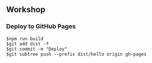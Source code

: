 ## Workshop

### Deploy to GitHub Pages
```
$npm run build
$git add dist -f 
$git commit -m "Deploy"
$git subtree push --prefix dist/hello origin gh-pages
```